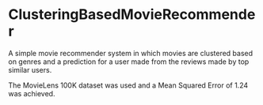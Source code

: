 # ClusteringBasedMovieRecommender
A simple movie recommender system in which movies are clustered based on genres and a prediction for a user made from the reviews made by top similar users.

The MovieLens 100K dataset was used and a Mean Squared Error of 1.24 was achieved.
